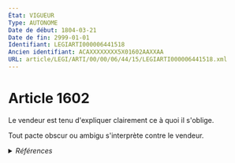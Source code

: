 ```yaml
---
État: VIGUEUR
Type: AUTONOME
Date de début: 1804-03-21
Date de fin: 2999-01-01
Identifiant: LEGIARTI000006441518
Ancien identifiant: ACAXXXXXXXX5X01602AAXXAA
URL: article/LEGI/ARTI/00/00/06/44/15/LEGIARTI000006441518.xml
---
```


<h1>Article 1602</h1>

Le vendeur est tenu d'expliquer clairement ce à quoi il s'oblige.<br />

Tout pacte obscur ou ambigu s'interprète contre le vendeur.


<details>
  <summary><em>Références</em></summary>

  <h2>Références faites par l'article</h2>
  
  <ul>
    <li>
      CODIFICATION source Loi 1804-03-06
    </li>
    <li>
      CREATION source Loi 1804-03-06 promulguée le 16 mars 1804
    </li>
  </ul>
</details>
